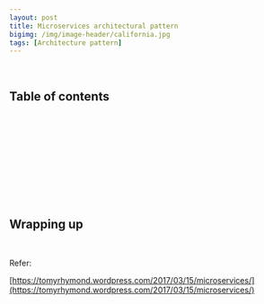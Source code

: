 ```yaml
---
layout: post
title: Microservices architectural pattern
bigimg: /img/image-header/california.jpg
tags: [Architecture pattern]
---
```




<br>

## Table of contents





<br>

## 






<br>

## 






<br>

## 





<br>

## Wrapping up




<br>

Refer:

[https://tomyrhymond.wordpress.com/2017/03/15/microservices/](https://tomyrhymond.wordpress.com/2017/03/15/microservices/)